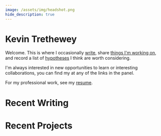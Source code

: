 ```yaml
---
image: /assets/img/headshot.png
hide_description: true
---
```



# Kevin Trethewey

Welcome. This is where I occasionally [write](/blog), share [things I'm working on][projects], and record a list of [hypotheses] I think are worth considering.

I'm always interested in new opportunities to learn or interesting collaborations, you can find my at any of the links in the panel.

For my professional work, see my [resume].

# Recent Writing

<!--posts-->

# Recent Projects

<!--projects-->

[writing]: /writing
[projects]: projects.md
[resume]: resume.md
[hypotheses]: hypotheses.md
